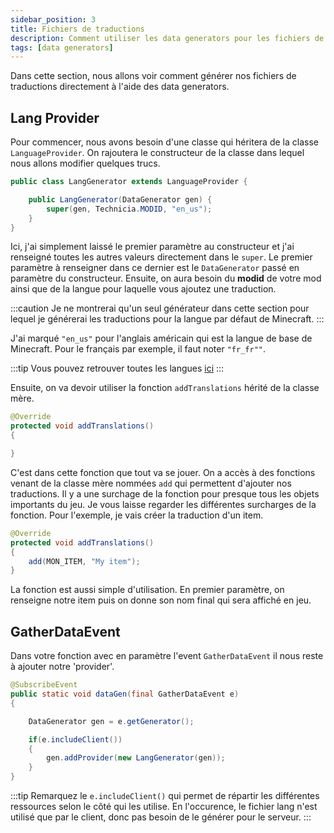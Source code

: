 ```yaml
---
sidebar_position: 3
title: Fichiers de traductions
description: Comment utiliser les data generators pour les fichiers de traductions ?
tags: [data generators]
---
```


Dans cette section, nous allons voir comment générer nos fichiers de traductions
directement à l'aide des data generators.

## Lang Provider

Pour commencer, nous avons besoin d'une classe qui héritera de la classe ``LanguageProvider``.
On rajoutera le constructeur de la classe dans lequel nous allons modifier quelques trucs.

````java
public class LangGenerator extends LanguageProvider {

    public LangGenerator(DataGenerator gen) {
        super(gen, Technicia.MODID, "en_us");
    }
}
````

Ici, j'ai simplement laissé le premier paramètre au constructeur et j'ai renseigné
toutes les autres valeurs directement dans le ``super``. Le premier paramètre
à renseigner dans ce dernier est le ``DataGenerator`` passé en paramètre du constructeur.
Ensuite, on aura besoin du **modid** de votre mod ainsi que de la langue
pour laquelle vous ajoutez une traduction.

:::caution
Je ne montrerai qu'un seul générateur
dans cette section pour lequel je générerai les traductions pour la langue par
défaut de Minecraft.
:::

J'ai marqué ``"en_us"`` pour l'anglais américain qui est la langue de base de
Minecraft. Pour le français par exemple, il faut noter ``"fr_fr""``.

:::tip
Vous pouvez retrouver toutes les langues [ici](https://minecraft.fandom.com/wiki/Language)
:::

Ensuite, on va devoir utiliser la fonction ``addTranslations`` hérité de la classe
mère.

````java
@Override
protected void addTranslations()
{

}
````

C'est dans cette fonction que tout va se jouer. On a accès à des fonctions venant
de la classe mère nommées ``add`` qui permettent d'ajouter nos traductions.
Il y a une surchage de la fonction pour presque tous les objets importants du
jeu. Je vous laisse regarder les différentes surcharges de la fonction.
Pour l'exemple, je vais créer la traduction d'un item.

````java
@Override
protected void addTranslations()
{
    add(MON_ITEM, "My item");
}
````

La fonction est aussi simple d'utilisation. En premier paramètre, on renseigne
notre item puis on donne son nom final qui sera affiché en jeu.

## GatherDataEvent

Dans votre fonction avec en paramètre l'event ``GatherDataEvent`` il nous
reste à ajouter notre 'provider'.

````java
@SubscribeEvent
public static void dataGen(final GatherDataEvent e)
{

    DataGenerator gen = e.getGenerator();

    if(e.includeClient())
    {
        gen.addProvider(new LangGenerator(gen));
    }
}
````

:::tip
Remarquez le ``e.includeClient()`` qui permet de répartir les différentes
ressources selon le côté qui les utilise. En l'occurence, le fichier lang
n'est utilisé que par le client, donc pas besoin de le générer pour le serveur.
:::


